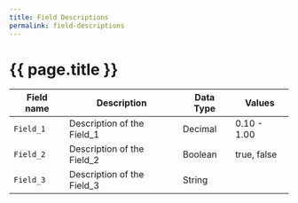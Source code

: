 ```yaml
---
title: Field Descriptions
permalink: field-descriptions
---
```

# {{ page.title }}
<table class="table table-responsive table-striped table-bordered table-hover">
  <thead class="thead-light">
    <tr>
      <th scope="col">Field name</th>
      <th scope="col">Description</th>
      <th scope="col">Data Type</th>
      <th scope="col">Values</th>
    </tr>
  </thead>
  <tbody>
    <tr>
      <td><code>Field_1</code></td>
      <td>Description of the Field_1</td>
      <td>Decimal</td>
      <td>0.10 - 1.00</td>
    </tr>
    <tr>
      <td><code>Field_2</code></td>
      <td>Description of the Field_2</td>
      <td>Boolean</td>
      <td>true, false</td>
    </tr>
    <tr>
      <td><code>Field_3</code></td>
      <td>Description of the Field_3</td>
      <td>String</td>
      <td></td>
    </tr>
  </tbody>
</table>
